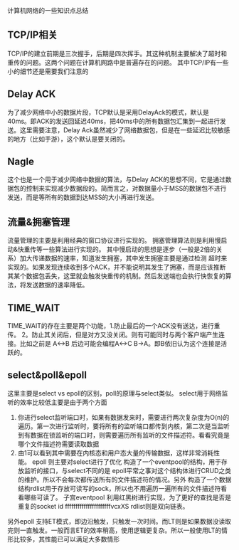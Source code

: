 
<!--more-->

计算机网络的一些知识点总结
## TCP/IP相关
TCP/IP的建立前期是三次握手，后期是四次挥手。其这种机制主要解决了超时和重传的问题。这两个问题在计算机网路中是普遍存在的问题。 其中TCP/IP有一些小的细节还是需要我们注意的

## Delay ACK
为了减少网络中小的数据片段，TCP默认是采用DelayAck的模式，默认是40ms。即ACK的发送回延迟40ms，把40ms中的所有数据包汇集到一起进行发送。这里需要注意，Delay Ack虽然减少了网络数据包，但是在一些延迟比较敏感的地方（比如手游），这个默认是要关闭的。

## Nagle
这个也是一个用于减少网络中数据的算法，与Delay ACK的思想不同，它是通过数据包的控制来实现减少数据段的。简而言之，对数据量小于MSS的数据包不进行发送，而是等所有的数据到达MSS的大小再进行发送。

## 流量&拥塞管理
流量管理的主要是利用经典的窗口协议进行实现的。 拥塞管理算法则是利用慢启动&快重传等一些算法进行实现的。 其中慢启动的思想是逐步（一般是2倍的关系）加大传递数据的速率，知道发生拥塞，其中发生拥塞主要是通过检测 超时来实现的。如果发现连续收到多个ACK，并不能说明其发生了拥塞，而是应该推断其某个数据包丢失，这里就会触发快重传的机制。然后发送端也会执行快恢复的算法，将发送数据的速率降低。

## TIME_WAIT
TIME_WAIT的存在主要是两个功能，1.防止最后的一个ACK没有送达，进行重传。 2。防止其关闭后，但是对方又没关闭。则有可能同时与两个客户端产生连接。比如之前是 A<->B 后边可能会编程A<->C B->A。即B依旧认为这个连接是活跃的。

## select&poll&epoll
这里主要是select vs epoll的区别，poll的原理与select类似。 select用于网络监听的效率比较低主要是由于两个方面

1. 你进行select监听端口时，如果有数据发来时，需要进行两次复杂度为O(n)的遍历。第一次进行监听时，要将所有的监听端口都传到内核，第二次是当监听到有数据在锁监听的端口时，则需要遍历所有监听的文件描述符。看看究竟是哪个文件描述符需要读取数据
2. 由1可以看到其中需要在内核态和用户态大量的传输数据，这样非常消耗性能。
epoll 则主要对select进行了优化 构造了一个eventpool的结构，用于存放监听的接口，与select不同的是 epoll平常之事对这个结构体进行CRUD之类的维护。所以不会每次都传送所有的文件描述符的情况。另外 构造了一个数据结构rdlist用于存放可读写的sock，所以也不用遍历一遍所有的文件描述符看看哪些可读了。 子宫eventpool 利用红黑树进行实现，为了更好的查找是否是重复的socket id ffffffffffffffffffffffvcxXS rdlist则是双向链表。

另外epoll 支持ET模式，即边沿触发，只触发一次时间。而LT则是如果数据没读取完则一直触发。一般而言ET的效率稍高，使用逻辑更复杂。所以一般使用LT的情形比较多，其性能已可以满足大多数情形